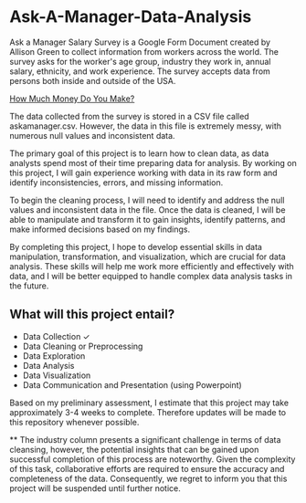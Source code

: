 # Ask-A-Manager-Data-Analysis

Ask a Manager Salary Survey is a Google Form Document created by Allison Green to collect information from workers across the world. The survey asks for the worker's age group, industry they work in, annual salary, ethnicity, and work experience. The survey accepts data from persons both inside and outside of the USA.

[How Much Money Do You Make?](https://www.askamanager.org/2023/04/how-much-money-do-you-make-6.html)

The data collected from the survey is stored in a CSV file called askamanager.csv. However, the data in this file is extremely messy, with numerous null values and inconsistent data.

The primary goal of this project is to learn how to clean data, as data analysts spend most of their time preparing data for analysis. By working on this project, I will gain experience working with data in its raw form and identify inconsistencies, errors, and missing information.

To begin the cleaning process, I will need to identify and address the null values and inconsistent data in the file. Once the data is cleaned, I will be able to manipulate and transform it to gain insights, identify patterns, and make informed decisions based on my findings.

By completing this project, I hope to develop essential skills in data manipulation, transformation, and visualization, which are crucial for data analysis. These skills will help me work more efficiently and effectively with data, and I will be better equipped to handle complex data analysis tasks in the future.

## What will this project entail? 
- Data Collection ✓
- Data Cleaning or Preprocessing
- Data Exploration
- Data Analysis
- Data Visualization
- Data Communication and Presentation (using Powerpoint) 

Based on my preliminary assessment, I estimate that this project may take approximately 3-4 weeks to complete. Therefore updates will be made to this repository whenever possible. 

** The industry column presents a significant challenge in terms of data cleansing, however, the potential insights that can be gained upon successful completion of this process are noteworthy. Given the complexity of this task, collaborative efforts are required to ensure the accuracy and completeness of the data. Consequently, we regret to inform you that this project will be suspended until further notice.

